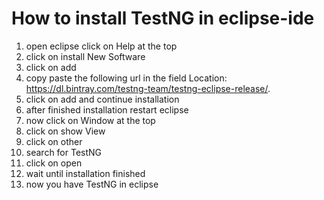# How to install TestNG in eclipse-ide

1. open eclipse click on Help at the top
2. click on install New Software
3. click on add
4. copy paste the following url in the field Location: https://dl.bintray.com/testng-team/testng-eclipse-release/.
5. click on add and continue installation
6. after finished installation restart eclipse
7. now click on Window at the top
8. click on show View
9. click on other
10. search for TestNG
11. click on open 
12. wait until installation finished
13. now you have TestNG in eclipse 

